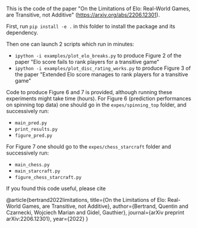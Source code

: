 This is the code of the paper "On the Limitations of Elo: Real-World Games, are Transitive, not Additive" (https://arxiv.org/abs/2206.12301).

First, run `pip install -e .` in this folder to install the package and its dependency.

Then one can launch 2 scripts which run in minutes:
- `ipython -i examples/plot_elo_breaks.py` to produce Figure 2 of the paper "Elo score fails to rank players for a transitive game"
- `ipython -i examples/plot_disc_rating_works.py` to produce Figure 3 of the paper "Extended Elo score manages to rank players for a transitive game"

Code to produce Figure 6 and 7 is provided, although running these experiments might take time (hours).
For Figure 6 (prediction performances on spinning top data) one should go in the `expes/spinning_top` folder, and successively run:
- `main_pred.py`
- `print_results.py`
- `figure_pred.py`

For Figure 7 one should go to the `expes/chess_starcraft` folder and successively run:
- `main_chess.py`
- `main_starcraft.py`
- `figure_chess_starcraft.py`

If you found this code useful, please cite

@article{bertrand2022limitations,
  title={On the Limitations of Elo: Real-World Games, are Transitive, not Additive},
  author={Bertrand, Quentin and Czarnecki, Wojciech Marian and Gidel, Gauthier},
  journal={arXiv preprint arXiv:2206.12301},
  year={2022}
}
